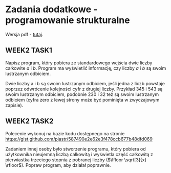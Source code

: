 Zadania dodatkowe - programowanie strukturalne
================

Wersja pdf - [tutaj](https://github.com/pjastr/ZadaniaDodatkowePS2023/blob/main/zd1.pdf).

## WEEK2 TASK1

Napisz program, który pobiera ze standardowego wejścia dwie liczby
całkowite $a$ i $b$. Program ma wyświetlić informację, czy liczby $a$ i
$b$ są swoim lustrzanym odbiciem.

Dwie liczby a i b są swoim lustrzanym odbiciem, jeśli jedna z liczb
powstaje poprzez odwrócenie kolejności cyfr z drugiej liczby. Przykład
345 i 543 są swoim lustrzanym odbiciem, podobnie 230 i 32 też są swoim
lustrzanym odbiciem (cyfra zero z lewej strony może być pominięta w
zwyczajowym zapisie).

## WEEK2 TASK2

Polecenie wykonuj na bazie kodu dostępnego na stronie
<https://gist.github.com/pjastr/587490e2e62e3f478ccb677b48dfd069>

Zadaniem innej osoby było stworzenie programu, który pobiera od
użytkownika nieujemną liczbą całkowitą i wyświetla część całkowitą z
pierwiastka trzeciego stopnia z pobranej liczby
($\lfloor \sqrt[3]{x} \rfloor$). Popraw program, aby działał poprawnie.
